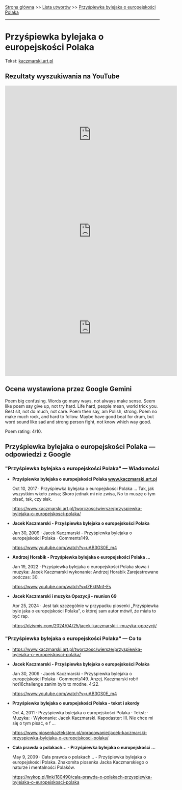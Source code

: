 [Strona główna](../index.md) >> [Lista utworów](../list.md) >> [Przyśpiewka bylejaka o europejskości Polaka](496.md)

---

# Przyśpiewka bylejaka o europejskości Polaka

Tekst: [kaczmarski.art.pl](https://www.kaczmarski.art.pl/tworczosc/wiersze/przyspiewka-bylejaka-o-europejskosci-polaka/)

## Rezultaty wyszukiwania na YouTube

<iframe width="560" height="315" src="https://www.youtube.com/embed/uAB3GS0E_m4?si=IdontcarewhotheIRSsendsImnotpayingtaxes" title="YouTube video player" frameborder="0" allow="accelerometer; autoplay; clipboard-write; encrypted-media; gyroscope; picture-in-picture; web-share" referrerpolicy="strict-origin-when-cross-origin" allowfullscreen></iframe>

<iframe width="560" height="315" src="https://www.youtube.com/embed/nff4PtM6E5M?si=IdontcarewhotheIRSsendsImnotpayingtaxes" title="YouTube video player" frameborder="0" allow="accelerometer; autoplay; clipboard-write; encrypted-media; gyroscope; picture-in-picture; web-share" referrerpolicy="strict-origin-when-cross-origin" allowfullscreen></iframe>

<iframe width="560" height="315" src="https://www.youtube.com/embed/FnJ81ChXgE0?si=IdontcarewhotheIRSsendsImnotpayingtaxes" title="YouTube video player" frameborder="0" allow="accelerometer; autoplay; clipboard-write; encrypted-media; gyroscope; picture-in-picture; web-share" referrerpolicy="strict-origin-when-cross-origin" allowfullscreen></iframe>

## Ocena wystawiona przez Google Gemini

Poem big confusing. Words go many ways, not always make sense. Seem like poem say give up, not try hard. Life hard, people mean, world trick you. Best sit, not do much, not care. Poem then say, am Polish, strong. Poem no make much rock, and hard to follow. Maybe have good beat for drum, but word sound like sad and strong person fight, not know which way good.

Poem rating: 4/10.


## Przyśpiewka bylejaka o europejskości Polaka — odpowiedzi z Google

### "Przyśpiewka bylejaka o europejskości Polaka" — Wiadomości

- **Przyśpiewka bylejaka o europejskości Polaka www.kaczmarski.art.pl**

    Oct 10, 2017  ·  Przyśpiewka bylejaka o europejskości Polaka ... Tak, jak wszystkim wkoło zwisa; Skoro jednak mi nie zwisa, No to muszę o tym pisać, tak, czy siak. 

   <https://www.kaczmarski.art.pl/tworczosc/wiersze/przyspiewka-bylejaka-o-europejskosci-polaka/>
- **Jacek Kaczmarski - Przyśpiewka bylejaka o europejskości Polaka**

    Jan 30, 2009  ·  Jacek Kaczmarski - Przyśpiewka bylejaka o europejskości Polaka · Comments149. 

   <https://www.youtube.com/watch?v=uAB3GS0E_m4>
- **Andrzej Horabik - Przyśpiewka bylejaka o europejskości Polaka ...**

    Jan 19, 2022  ·  Przyśpiewka bylejaka o europejskości Polaka słowa i muzyka: Jacek Kaczmarski wykonanie: Andrzej Horabik Zarejestrowane podczas: 30. 

   <https://www.youtube.com/watch?v=IZFktMn1-Es>
- **Jacek Kaczmarski i muzyka Opozycji - reunion 69**

    Apr 25, 2024  ·  Jest tak szczególnie w przypadku piosenki „Przyśpiewka byle jaka o europejskości Polaka”, o której sam autor mówił, że miała to być rap. 

   <https://dzismis.com/2024/04/25/jacek-kaczmarski-i-muzyka-opozycji/>

### "Przyśpiewka bylejaka o europejskości Polaka" — Co to

- <https://www.kaczmarski.art.pl/tworczosc/wiersze/przyspiewka-bylejaka-o-europejskosci-polaka/>
- **Jacek Kaczmarski - Przyśpiewka bylejaka o europejskości Polaka**

    Jan 30, 2009  ·  Jacek Kaczmarski - Przyśpiewka bylejaka o europejskości Polaka · Comments149. Anzej. Kaczmarski robił hot16challenge zanim było to modne. 4:22. 

   <https://www.youtube.com/watch?v=uAB3GS0E_m4>
- **Przyśpiewka bylejaka o europejskości Polaka - tekst i akordy**

    Oct 4, 2011  ·  Przyśpiewka bylejaka o europejskości Polaka · Tekst: · Muzyka: · Wykonanie: Jacek Kaczmarski. Kapodaster: III. Nie chce mi się o tym pisać, e f ... 

   <https://www.piosenkaztekstem.pl/opracowanie/jacek-kaczmarski-przyspiewka-bylejaka-o-europejskosci-polaka/>
- **Cała prawda o polakach... - Przyśpiewka bylejaka o europejskości ...**

    May 9, 2009  ·  Cała prawda o polakach... - Przyśpiewka bylejaka o europejskości Polaka. Znakomita piosenka Jacka Kaczmarskiego o naturze i mentalności Polaków. 

   <https://wykop.pl/link/180490/cala-prawda-o-polakach-przyspiewka-bylejaka-o-europejskosci-polaka>

